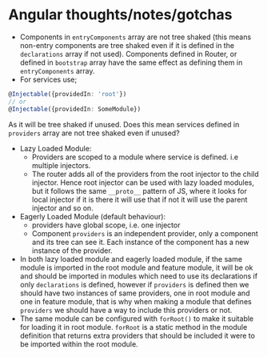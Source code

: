# Angular thoughts/notes/gotchas

* Components in `entryComponents` array are not tree shaked (this means non-entry components are tree shaked even if it is defined in the `declarations` array if not used). Components defined in Router, or defined in `bootstrap` array have the same effect as defining them in `entryComponents` array.  
* For services use;
 ```ts
 @Injectable({providedIn: 'root'})
 // or
 @Injectable({providedIn: SomeModule})
 ```
 As it will be tree shaked if unused.  Does this mean services defined in `providers` array are not tree shaked even if unused?  
* Lazy Loaded Module: 
    * Providers are scoped to a module where service is defined. i.e multiple injectors.
    * The router adds all of the providers from the root injector to the child injector. Hence root injector can be used with lazy loaded modules, but it follows the same `__proto__` pattern of JS, where it looks for local injector if it is there it will use that if not it will use the parent injector and so on. 
* Eagerly Loaded Module (default behaviour):
    * providers have global scope, i.e. one injector  
    * Component `providers` is an independent provider, only a component and its tree can see it. Each instance of the component has a new instance of the provider.  
* In both lazy loaded module and eagerly loaded module, if the same module is imported in the root module and feature module, it will be ok and should be imported in modules which need to use its declarations if only `declarations` is defined, however if `providers` is defined then we should have two instances of same providers, one in root module and one in feature module, that is why when making a module that defines `providers` we should have a way to include this providers or not.    
* The same module can be configured with `forRoot()` to make it suitable for loading it in root module. `forRoot` is a static method in the module definition that returns extra providers that should be included it were to be imported within the root module.
